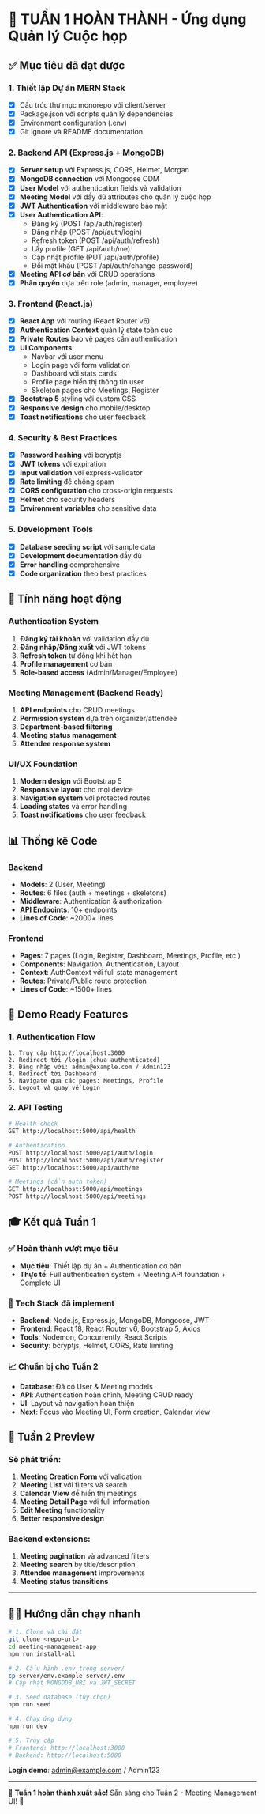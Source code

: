 # 🎉 TUẦN 1 HOÀN THÀNH - Ứng dụng Quản lý Cuộc họp

## ✅ Mục tiêu đã đạt được

### 1. Thiết lập Dự án MERN Stack
- [x] Cấu trúc thư mục monorepo với client/server
- [x] Package.json với scripts quản lý dependencies
- [x] Environment configuration (.env)
- [x] Git ignore và README documentation

### 2. Backend API (Express.js + MongoDB)
- [x] **Server setup** với Express.js, CORS, Helmet, Morgan
- [x] **MongoDB connection** với Mongoose ODM
- [x] **User Model** với authentication fields và validation
- [x] **Meeting Model** với đầy đủ attributes cho quản lý cuộc họp
- [x] **JWT Authentication** với middleware bảo mật
- [x] **User Authentication API**:
  - Đăng ký (POST /api/auth/register)
  - Đăng nhập (POST /api/auth/login)
  - Refresh token (POST /api/auth/refresh)
  - Lấy profile (GET /api/auth/me)
  - Cập nhật profile (PUT /api/auth/profile)
  - Đổi mật khẩu (POST /api/auth/change-password)
- [x] **Meeting API cơ bản** với CRUD operations
- [x] **Phân quyền** dựa trên role (admin, manager, employee)

### 3. Frontend (React.js)
- [x] **React App** với routing (React Router v6)
- [x] **Authentication Context** quản lý state toàn cục
- [x] **Private Routes** bảo vệ pages cần authentication
- [x] **UI Components**:
  - Navbar với user menu
  - Login page với form validation
  - Dashboard với stats cards
  - Profile page hiển thị thông tin user
  - Skeleton pages cho Meetings, Register
- [x] **Bootstrap 5** styling với custom CSS
- [x] **Responsive design** cho mobile/desktop
- [x] **Toast notifications** cho user feedback

### 4. Security & Best Practices
- [x] **Password hashing** với bcryptjs
- [x] **JWT tokens** với expiration
- [x] **Input validation** với express-validator
- [x] **Rate limiting** để chống spam
- [x] **CORS configuration** cho cross-origin requests
- [x] **Helmet** cho security headers
- [x] **Environment variables** cho sensitive data

### 5. Development Tools
- [x] **Database seeding script** với sample data
- [x] **Development documentation** đầy đủ
- [x] **Error handling** comprehensive
- [x] **Code organization** theo best practices

## 🎯 Tính năng hoạt động

### Authentication System
1. **Đăng ký tài khoản** với validation đầy đủ
2. **Đăng nhập/Đăng xuất** với JWT tokens
3. **Refresh token** tự động khi hết hạn
4. **Profile management** cơ bản
5. **Role-based access** (Admin/Manager/Employee)

### Meeting Management (Backend Ready)
1. **API endpoints** cho CRUD meetings
2. **Permission system** dựa trên organizer/attendee
3. **Department-based filtering**
4. **Meeting status management**
5. **Attendee response system**

### UI/UX Foundation
1. **Modern design** với Bootstrap 5
2. **Responsive layout** cho mọi device
3. **Navigation system** với protected routes
4. **Loading states** và error handling
5. **Toast notifications** cho user feedback

## 📊 Thống kê Code

### Backend
- **Models**: 2 (User, Meeting)
- **Routes**: 6 files (auth + meetings + skeletons)
- **Middleware**: Authentication & authorization
- **API Endpoints**: 10+ endpoints
- **Lines of Code**: ~2000+ lines

### Frontend
- **Pages**: 7 pages (Login, Register, Dashboard, Meetings, Profile, etc.)
- **Components**: Navigation, Authentication, Layout
- **Context**: AuthContext với full state management
- **Routes**: Private/Public route protection
- **Lines of Code**: ~1500+ lines

## 🚀 Demo Ready Features

### 1. Authentication Flow
```
1. Truy cập http://localhost:3000
2. Redirect tới /login (chưa authenticated)
3. Đăng nhập với: admin@example.com / Admin123
4. Redirect tới Dashboard
5. Navigate qua các pages: Meetings, Profile
6. Logout và quay về Login
```

### 2. API Testing
```bash
# Health check
GET http://localhost:5000/api/health

# Authentication
POST http://localhost:5000/api/auth/login
POST http://localhost:5000/api/auth/register
GET http://localhost:5000/api/auth/me

# Meetings (cần auth token)
GET http://localhost:5000/api/meetings
POST http://localhost:5000/api/meetings
```

## 🎓 Kết quả Tuần 1

### ✅ Hoàn thành vượt mục tiêu
- **Mục tiêu**: Thiết lập dự án + Authentication cơ bản
- **Thực tế**: Full authentication system + Meeting API foundation + Complete UI

### 🔗 Tech Stack đã implement
- **Backend**: Node.js, Express.js, MongoDB, Mongoose, JWT
- **Frontend**: React 18, React Router v6, Bootstrap 5, Axios
- **Tools**: Nodemon, Concurrently, React Scripts
- **Security**: bcryptjs, Helmet, CORS, Rate limiting

### 📈 Chuẩn bị cho Tuần 2
- **Database**: Đã có User & Meeting models
- **API**: Authentication hoàn chình, Meeting CRUD ready
- **UI**: Layout và navigation hoàn thiện
- **Next**: Focus vào Meeting UI, Form creation, Calendar view

## 🎯 Tuần 2 Preview

### Sẽ phát triển:
1. **Meeting Creation Form** với validation
2. **Meeting List** với filters và search
3. **Calendar View** để hiển thị meetings
4. **Meeting Detail Page** với full information
5. **Edit Meeting** functionality
6. **Better responsive design**

### Backend extensions:
1. **Meeting pagination** và advanced filters
2. **Meeting search** by title/description
3. **Attendee management** improvements
4. **Meeting status transitions**

---

## 🏃‍♂️ Hướng dẫn chạy nhanh

```bash
# 1. Clone và cài đặt
git clone <repo-url>
cd meeting-management-app
npm run install-all

# 2. Cấu hình .env trong server/
cp server/env.example server/.env
# Cập nhật MONGODB_URI và JWT_SECRET

# 3. Seed database (tùy chọn)
npm run seed

# 4. Chạy ứng dụng
npm run dev

# 5. Truy cập
# Frontend: http://localhost:3000
# Backend: http://localhost:5000
```

**Login demo**: admin@example.com / Admin123

---

🎉 **Tuần 1 hoàn thành xuất sắc!** Sẵn sàng cho Tuần 2 - Meeting Management UI! 🚀 